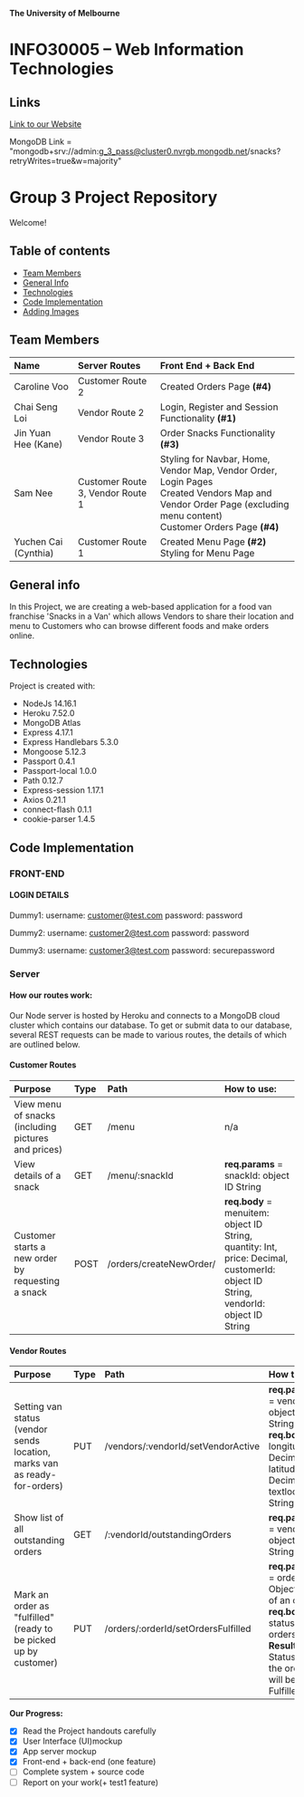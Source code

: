**The University of Melbourne**

# INFO30005 – Web Information Technologies

## Links

[Link to our Website](https://web-info-tech-group-3.herokuapp.com/)

MongoDB Link = "mongodb+srv://admin:g_3_pass@cluster0.nvrgb.mongodb.net/snacks?retryWrites=true&w=majority"

# Group 3 Project Repository

Welcome!

## Table of contents

- [Team Members](#team-members)
- [General Info](#general-info)
- [Technologies](#technologies)
- [Code Implementation](#code-implementation)
- [Adding Images](#adding-images)

## Team Members

| Name                 | Server Routes                    | Front End + Back End                    |
| :------------------- | :------------------------------- | :------------------------------- |
| Caroline Voo         | Customer Route 2                 | Created Orders Page **(#4)** |
| Chai Seng Loi        | Vendor Route 2                   | Login, Register and Session Functionality **(#1)** |
| Jin Yuan Hee (Kane)  | Vendor Route 3                   | Order Snacks Functionality **(#3)** |
| Sam Nee              | Customer Route 3, Vendor Route 1 | Styling for Navbar, Home, Vendor Map, Vendor Order, Login Pages <br> Created Vendors Map and Vendor Order Page (excluding menu content) <br> Customer Orders Page **(#4)** |
| Yuchen Cai (Cynthia) | Customer Route 1                 | Created Menu Page **(#2)** <br> Styling for Menu Page |

## General info

In this Project, we are creating a web-based application for a food van franchise 'Snacks in a Van' which allows Vendors to share their location and menu to Customers who can browse different foods and make orders online.

## Technologies

Project is created with:

- NodeJs 14.16.1
- Heroku 7.52.0
- MongoDB Atlas
- Express 4.17.1
- Express Handlebars 5.3.0
- Mongoose 5.12.3
- Passport 0.4.1
- Passport-local 1.0.0
- Path 0.12.7
- Express-session 1.17.1
- Axios 0.21.1
- connect-flash 0.1.1
- cookie-parser 1.4.5



## Code Implementation

### FRONT-END

#### LOGIN DETAILS

Dummy1:
username: customer@test.com
password: password

Dummy2:
username: customer2@test.com
password: password

Dummy3:
username: customer3@test.com
password: securepassword



### Server

#### How our routes work:

Our Node server is hosted by Heroku and connects to a MongoDB cloud cluster which contains our database. To get or submit data to our database, several REST requests can be made to various routes, the details of which are outlined below.

#### Customer Routes

| Purpose                                             | Type | Path                    | How to use:                                                                                                                        |
| :-------------------------------------------------- | :--- | :---------------------- | :--------------------------------------------------------------------------------------------------------------------------------- |
| View menu of snacks (including pictures and prices) | GET  | /menu                   | n/a                                                                                                                                |
| View details of a snack                             | GET  | /menu/:snackId          | **req.params** = snackId: object ID String                                                                                         |
| Customer starts a new order by requesting a snack   | POST | /orders/createNewOrder/ | **req.body** = menuitem: object ID String, quantity: Int, price: Decimal, customerId: object ID String, vendorId: object ID String |

#### Vendor Routes

| Purpose                                                                   | Type | Path                                | How to use:                                                                                                                                      |
| :------------------------------------------------------------------------ | :--- | :---------------------------------- | :----------------------------------------------------------------------------------------------------------------------------------------------- |
| Setting van status (vendor sends location, marks van as ready-for-orders) | PUT  | /vendors/:vendorId/setVendorActive  | **req.params** = vendorId: object ID String<br>**req.body** = longitude: Decimal, latitude: Decimal, textlocation: String                        |
| Show list of all outstanding orders                                       | GET  | /:vendorId/outstandingOrders        | **req.params** = vendorId: object ID String                                                                                                      |
| Mark an order as "fulfilled" (ready to be picked up by customer)          | PUT  | /orders/:orderId/setOrdersFulfilled | **req.params** = orderId: Object ID of of an order<br>**req.body** = status of orders<br>**Result** = Status of the order will become Fulfilled. |

**Our Progress:**

- [x] Read the Project handouts carefully
- [x] User Interface (UI)mockup
- [x] App server mockup
- [x] Front-end + back-end (one feature)
- [ ] Complete system + source code
- [ ] Report on your work(+ test1 feature)
